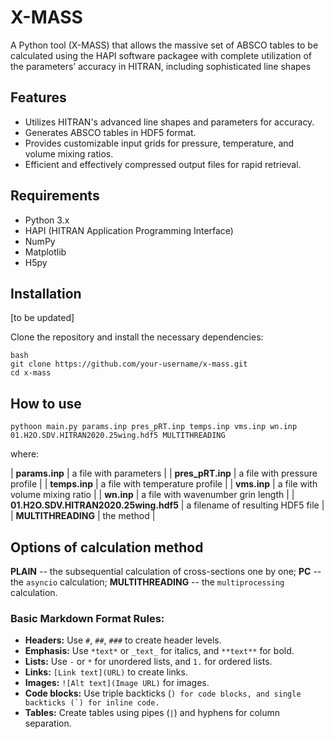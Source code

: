 # X-MASS

A Python tool (X-MASS) that allows the massive set of ABSCO tables to be calculated using the HAPI software packagee with complete utilization of the parameters’ accuracy in HITRAN, including sophisticated line shapes

## Features

- Utilizes HITRAN's advanced line shapes and parameters for accuracy.
- Generates ABSCO tables in HDF5 format.
- Provides customizable input grids for pressure, temperature, and volume mixing ratios.
- Efficient and effectively compressed output files for rapid retrieval.

## Requirements

- Python 3.x
- HAPI (HITRAN Application Programming Interface)
- NumPy
- Matplotlib
- H5py

## Installation

[to be updated]

Clone the repository and install the necessary dependencies:

```
bash
git clone https://github.com/your-username/x-mass.git
cd x-mass 
```

## How to use 

`pythoon main.py params.inp pres_pRT.inp temps.inp vms.inp wn.inp 01.H2O.SDV.HITRAN2020.25wing.hdf5 MULTITHREADING `

where: 

| **params.inp**                        | a file with parameters             |
| **pres_pRT.inp**                      | a file with pressure profile       |
| **temps.inp**                         | a file with temperature profile    |
| **vms.inp**                           | a file with volume mixing ratio    |
| **wn.inp**                            | a file with wavenumber grin length |
| **01.H2O.SDV.HITRAN2020.25wing.hdf5** | a filename of resulting HDF5 file  |
| **MULTITHREADING**                    | the method                         |

## Options of calculation method

**PLAIN** -- the subsequential calculation of cross-sections one by one;
**PC** -- the ```asyncio``` calculation;
**MULTITHREADING** -- the ```multiprocessing``` calculation.










### Basic Markdown Format Rules:
- **Headers:** Use `#`, `##`, `###` to create header levels.
- **Emphasis:** Use `*text*` or `_text_` for italics, and `**text**` for bold.
- **Lists:** Use `-` or `*` for unordered lists, and `1.` for ordered lists.
- **Links:** `[Link text](URL)` to create links.
- **Images:** `![Alt text](Image URL)` for images.
- **Code blocks:** Use triple backticks (```) for code blocks, and single backticks (`) for inline code.```
- **Tables:** Create tables using pipes (`|`) and hyphens for column separation.






